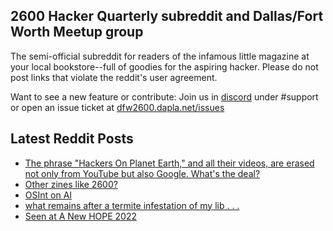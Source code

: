 ## 2600 Hacker Quarterly subreddit and Dallas/Fort Worth Meetup group
The semi-official subreddit for readers of the infamous little magazine at your local bookstore--full of goodies for the aspiring hacker. Please do not post links that violate the reddit's user agreement.

Want to see a new feature or contribute: 
Join us in [discord](https://dfw2600.dapla.net/chat) under #support or open an issue ticket at [dfw2600.dapla.net/issues](https://dfw2600.dapla.net/issues)

## Latest Reddit Posts
<!-- BLOG-POST-LIST:START -->
- [The phrase "Hackers On Planet Earth," and all their videos, are erased not only from YouTube but also Google. What's the deal?](https://www.reddit.com/r/2600/comments/wny985/the_phrase_hackers_on_planet_earth_and_all_their/)
- [Other zines like 2600?](https://www.reddit.com/r/2600/comments/wkof7r/other_zines_like_2600/)
- [OSInt on AI](https://www.reddit.com/r/2600/comments/wcce3z/osint_on_ai/)
- [what remains after a termite infestation of my lib . . .](https://www.reddit.com/r/2600/comments/w9y1cj/what_remains_after_a_termite_infestation_of_my_lib/)
- [Seen at A New HOPE 2022](https://www.reddit.com/r/2600/comments/w6j7b0/seen_at_a_new_hope_2022/)
<!-- BLOG-POST-LIST:END -->
